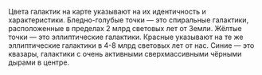 
Цвета галактик на карте указывают на их идентичность и характеристики. Бледно-голубые точки — это спиральные галактики, расположенные в пределах 2 млрд световых лет от Земли. Жёлтые точки — это эллиптические галактики. Красные указывают на те же эллиптические галактики в 4-8 млрд световых лет от нас. Синие — это квазары, галактики с очень активными сверхмассивными чёрными дырами в центре.